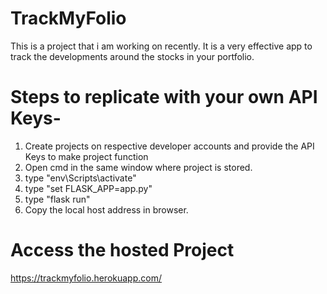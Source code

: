 # TrackMyFolio
This is a project that i am working on recently.
It is a very effective app to track the developments around the stocks in your portfolio.


# Steps to replicate with your own API Keys-
1. Create projects on respective developer accounts and provide the API Keys to make project function
2. Open cmd in the same window where project is stored.
3. type "env\Scripts\activate"
4. type "set FLASK_APP=app.py"
5. type "flask run"
6. Copy the local host address in browser.

# Access the hosted Project
https://trackmyfolio.herokuapp.com/